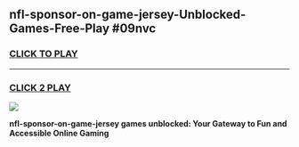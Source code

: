 
## nfl-sponsor-on-game-jersey-Unblocked-Games-Free-Play #09nvc
<h3>
<a href="https://us.freeplayer.one?title=nfl-sponsor-on-game-jersey&ref=9M">CLICK TO PLAY</a></h3>
<hr>

<h3>
<a href="https://us.freeplayer.one?title=nfl-sponsor-on-game-jersey&ref=9M">CLICK 2 PLAY</a>
  
</h3>

<a href="https://us.freeplayer.one?title=nfl-sponsor-on-game-jersey&ref=9M"><img src="https://clearcache.store/games.png"></a>


**nfl-sponsor-on-game-jersey games unblocked: Your Gateway to Fun and Accessible Online Gaming**
